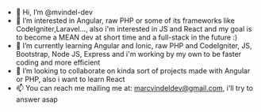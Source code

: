 - 👋 Hi, I’m @mvindel-dev
- 👀 I’m interested in Angular, raw PHP or some of its frameworks like CodeIgniter,Laravel..., also i'm interested in JS and React and my goal is to become a MEAN dev at short time and a full-stack in the future :)
- 🌱 I’m currently learning Angular and Ionic, raw PHP and CodeIgniter, JS, Bootstrap, Node JS, Express and i'm working by my own to be faster coding and more efficient
- 💞️ I’m looking to collaborate on kinda sort of projects made with Angular or PHP, also i want to learn React
- 📫 You can reach me mailing me at: marcvindeldev@gmail.com, i'll try to answer asap

<!---
marcvindelDev/marcvindelDev is a ✨ special ✨ repository because its `README.md` (this file) appears on your GitHub profile.
You can click the Preview link to take a look at your changes.
--->
